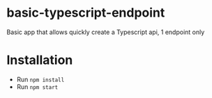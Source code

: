 # basic-typescript-endpoint
Basic app that allows quickly create a Typescript api, 1 endpoint only

# Installation
- Run `npm install`
- Run `npm start`
